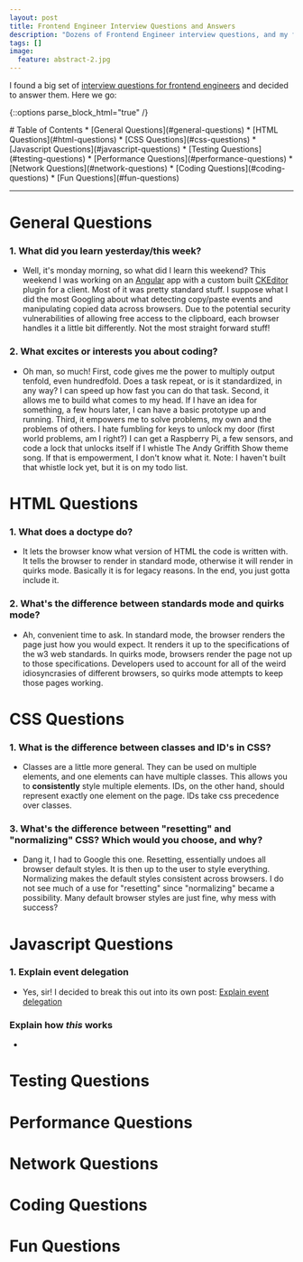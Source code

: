 ```yaml
---
layout: post
title: Frontend Engineer Interview Questions and Answers
description: "Dozens of Frontend Engineer interview questions, and my feeble attempts to answer them!"
tags: []
image:
  feature: abstract-2.jpg
---
```


I found a big set of [interview questions for frontend engineers](https://github.com/h5bp/Front-end-Developer-Interview-Questions) and decided to answer them. Here we go:

{::options parse_block_html="true" /}
<div class="notice">
# Table of Contents
* [General Questions](#general-questions)
* [HTML Questions](#html-questions)
* [CSS Questions](#css-questions)
* [Javascript Questions](#javascript-questions)
* [Testing Questions](#testing-questions)
* [Performance Questions](#performance-questions)
* [Network Questions](#network-questions)
* [Coding Questions](#coding-questions)
* [Fun Questions](#fun-questions)
</div>

--------

# General Questions

### 1. What did you learn yesterday/this week?

* Well, it's monday morning, so what did I learn this weekend? This weekend I was working on an [Angular](https://angularjs.org/) app with a custom built [CKEditor](http://ckeditor.com/) plugin for a client. Most of it was pretty standard stuff. I suppose what I did the most Googling about what detecting copy/paste events and manipulating copied data across browsers. Due to the potential security vulnerabilities of allowing free access to the clipboard, each browser handles it a little bit differently. Not the most straight forward stuff!

### 2. What excites or interests you about coding?

* Oh man, so much! First, code gives me the power to multiply output tenfold, even hundredfold. Does a task repeat, or is it standardized, in any way? I can speed up how fast you can do that task. Second, it allows me to build what comes to my head. If I have an idea for something, a few hours later, I can have a basic prototype up and running. Third, it empowers me to solve problems, my own and the problems of others. I hate fumbling for keys to unlock my door (first world problems, am I right?) I can get a Raspberry Pi, a few sensors, and code a lock that unlocks itself if I whistle The Andy Griffith Show theme song. If that is empowerment, I don't know what it. Note: I haven't built that whistle lock yet, but it is on my todo list.

# HTML Questions

### 1. What does a doctype do?

* It lets the browser know what version of HTML the code is written with. It tells the browser to render in standard mode, otherwise it will render in quirks mode. Basically it is for legacy reasons. In the end, you just gotta include it.

### 2. What's the difference between standards mode and quirks mode?

* Ah, convenient time to ask. In standard mode, the browser renders the page just how you would expect. It renders it up to the specifications of the w3 web standards. In quirks mode, browsers render the page not up to those specifications. Developers used to account for all of the weird idiosyncrasies of different browsers, so quirks mode attempts to keep those pages working.

# CSS Questions

### 1. What is the difference between classes and ID's in CSS?

* Classes are a little more general. They can be used on multiple elements, and one elements can have multiple classes. This allows you to **consistently** style multiple elements. IDs, on the other hand, should represent exactly one element on the page. IDs take css precedence over classes.

### 3. What's the difference between "resetting" and "normalizing" CSS? Which would you choose, and why?

* Dang it, I had to Google this one. Resetting, essentially undoes all browser default styles. It is then up to the user to style everything. Normalizing makes the default styles consistent across browsers. I do not see much of a use for "resetting" since "normalizing" became a possibility. Many default browser styles are just fine, why mess with success?

# Javascript Questions

### 1. Explain event delegation

* Yes, sir! I decided to break this out into its own post: [Explain event delegation](/explain-event-delegation-javascript/)

### Explain how *this* works

* 

# Testing Questions

# Performance Questions

# Network Questions

# Coding Questions

# Fun Questions